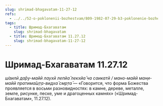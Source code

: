 ```yaml
---
slug: shrimad-bhagavatam-11-27-12
refs:
  - ../../52-o-poklonenii-bozhestvam/809-1982-07-29-b3-poklonenie-bozhestvu-v-ume-istoriya-s-rupoj-gosvami.md
tags:
  - title: Шримад-Бхагаватам
    slug: shrimad-bhagavatam
  - title: Шримад-Бхагаватам 11.27.12
    slug: shrimad-bhagavatam-11-27-12
---
```


# Шримад-Бхагаватам 11.27.12

*ш́аилӣ да̄ру-майӣ лаухӣ лепйа̄ лекхйа̄ ча саикатӣ / мано-майӣ ман̣и-майӣ пратима̄ш̣т̣а-видха̄ смр̣та̄* — «Говорится, что форма Божества проявляется в восьми разновидностях: в камне, дереве, металле, земле, рисунке, песке, уме и драгоценных камнях» («Шримад-Бхагаватам», 11.27.12).


